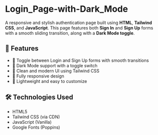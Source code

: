 # Login_Page-with-Dark_Mode
A responsive and stylish authentication page built using **HTML**, **Tailwind CSS**, and **JavaScript**. This page features both **Sign In** and **Sign Up** forms with a smooth sliding transition, along with a **Dark Mode toggle**.

## 🚀 Features

- 🔁 Toggle between Login and Sign Up forms with smooth transitions
- 🌙 Dark Mode support with a toggle switch
- 🎨 Clean and modern UI using Tailwind CSS
- 📱 Fully responsive design
- 🧠 Lightweight and easy to customize

## 🛠️ Technologies Used

- HTML5
- Tailwind CSS (via CDN)
- JavaScript (Vanilla)
- Google Fonts (Poppins)
